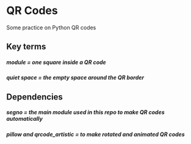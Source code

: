 # QR Codes

Some practice on Python QR codes

## Key terms

##### **module** = one square inside a QR code
##### **quiet space** = the empty space around the QR border

## Dependencies

##### **segno** = the main module used in this repo to make QR codes automatically
##### **pillow** and **qrcode_artistic** = to make rotated and animated QR codes



